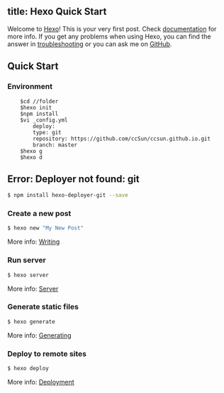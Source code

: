 title: Hexo Quick Start
---
Welcome to [Hexo](http://hexo.io/)! This is your very first post. Check [documentation](http://hexo.io/docs/) for more info. If you get any problems when using Hexo, you can find the answer in [troubleshooting](http://hexo.io/docs/troubleshooting.html) or you can ask me on [GitHub](https://github.com/hexojs/hexo/issues).

## Quick Start

### Environment

```
	$cd //folder
	$hexo init
	$npm install
	$vi _config.yml
		deploy:
  		type: git
  		repository: https://github.com/ccSun/ccsun.github.io.git
		branch: master
	$hexo g
	$hexo d
```

## Error: Deployer not found: git

``` bash
$ npm install hexo-deployer-git --save
```

### Create a new post

``` bash
$ hexo new "My New Post"
```

More info: [Writing](http://hexo.io/docs/writing.html)

### Run server

``` bash
$ hexo server
```

More info: [Server](http://hexo.io/docs/server.html)

### Generate static files

``` bash
$ hexo generate
```

More info: [Generating](http://hexo.io/docs/generating.html)

### Deploy to remote sites

``` bash
$ hexo deploy
```

More info: [Deployment](http://hexo.io/docs/deployment.html)
